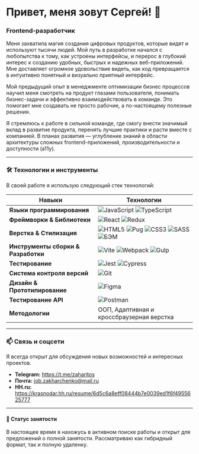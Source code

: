 # Привет, меня зовут Сергей! 👋

### Frontend-разработчик

Меня захватила магия создания цифровых продуктов, которые видят и используют тысячи людей. Мой путь в разработке начался с любопытства к тому, как устроены интерфейсы, и перерос в глубокий интерес к созданию удобных, быстрых и надежных веб-приложений. Мне доставляет огромное удовольствие видеть, как код превращается в интуитивно понятный и визуально приятный интерфейс.

Мой предыдущий опыт в менеджменте оптимизации бизнес процессов научил меня смотреть на продукт глазами пользователя, понимать бизнес-задачи и эффективно взаимодействовать в команде. Это помогает мне создавать не просто рабочие, а по-настоящему полезные решения.

Я стремлюсь к работе в сильной команде, где смогу внести значимый вклад в развитие продукта, перенять лучшие практики и расти вместе с компанией. В планах развития — углубление знаний в области архитектуры сложных frontend-приложений, производительности и доступности (a11y).

---

### 🛠️ Технологии и инструменты

В своей работе я использую следующий стек технологий:

| Навыки | Технологии |
|--------|------------|
| **Языки программирования** | ![JavaScript](https://img.shields.io/badge/-JavaScript-F7DF1E?style=for-the-badge&logo=javascript&logoColor=black) ![TypeScript](https://img.shields.io/badge/-TypeScript-3178C6?style=for-the-badge&logo=typescript&logoColor=white) |
| **Фреймворки & Библиотеки** | ![React](https://img.shields.io/badge/-React-61DAFB?style=for-the-badge&logo=react&logoColor=black) ![Redux](https://img.shields.io/badge/-Redux-764ABC?style=for-the-badge&logo=redux&logoColor=white) |
| **Верстка & Стилизация** | ![HTML5](https://img.shields.io/badge/-HTML5-E34F26?style=for-the-badge&logo=html5&logoColor=white) ![Pug](https://img.shields.io/badge/-Pug-A86454?style=for-the-badge&logo=pug&logoColor=white) ![CSS3](https://img.shields.io/badge/-CSS3-1572B6?style=for-the-badge&logo=css3&logoColor=white) ![SASS](https://img.shields.io/badge/-SASS-CC6699?style=for-the-badge&logo=sass&logoColor=white) ![БЭМ](https://img.shields.io/badge/-БЭМ-FFF?style=for-the-badge&logo=bem&logoColor=000) |
| **Инструменты сборки & Разработки** | ![Vite](https://img.shields.io/badge/-Vite-646CFF?style=for-the-badge&logo=vite&logoColor=white) ![Webpack](https://img.shields.io/badge/-Webpack-8DD6F9?style=for-the-badge&logo=webpack&logoColor=black) ![Gulp](https://img.shields.io/badge/-Gulp-CF4647?style=for-the-badge&logo=gulp&logoColor=white) |
| **Тестирование** | ![Jest](https://img.shields.io/badge/-Jest-C21325?style=for-the-badge&logo=jest&logoColor=white) ![Cypress](https://img.shields.io/badge/-Cypress-17202C?style=for-the-badge&logo=cypress&logoColor=white) |
| **Система контроля версий** | ![Git](https://img.shields.io/badge/-Git-F05032?style=for-the-badge&logo=git&logoColor=white) |
| **Дизайн & Прототипирование** | ![Figma](https://img.shields.io/badge/-Figma-F24E1E?style=for-the-badge&logo=figma&logoColor=white) |
| **Тестирование API** | ![Postman](https://img.shields.io/badge/-Postman-FF6C37?style=for-the-badge&logo=postman&logoColor=white) |
| **Методологии** | ООП, Адаптивная и кроссбраузерная верстка |

---

### 📫 Связь и соцсети

Я всегда открыт для обсуждения новых возможностей и интересных проектов.

*   **Telegram:** https://t.me/zaharitos
*   **Почта:** job.zakharchenko@mail.ru
*   **HH.ru:** https://krasnodar.hh.ru/resume/6d5c6a8eff08444b7e0039ed1f6f4955625777

---
#### 🚀 Статус занятости

В настоящее время я нахожусь в активном поиске работы и открыт для предложений о полной занятости. Рассматриваю как гибридный формат, так и полную удаленку.
